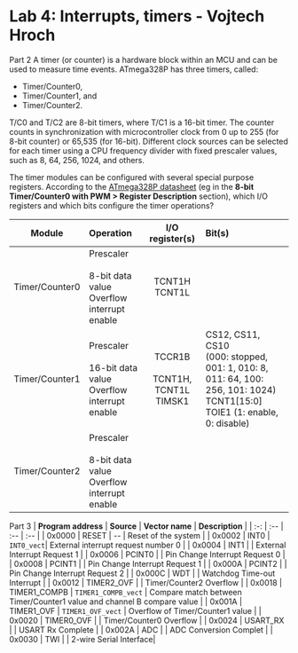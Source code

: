 # Lab 4: Interrupts, timers - Vojtech Hroch

Part 2
A timer (or counter) is a hardware block within an MCU and can be used to measure time events. ATmega328P has three timers, called:
   * Timer/Counter0,
   * Timer/Counter1, and
   * Timer/Counter2.

T/C0 and T/C2 are 8-bit timers, where T/C1 is a 16-bit timer. The counter counts in synchronization with microcontroller clock from 0 up to 255 (for 8-bit counter) or 65,535 (for 16-bit). Different clock sources can be selected for each timer using a CPU frequency divider with fixed prescaler values, such as 8, 64, 256, 1024, and others.

The timer modules can be configured with several special purpose registers. According to the [ATmega328P datasheet](https://www.microchip.com/wwwproducts/en/ATmega328p) (eg in the **8-bit Timer/Counter0 with PWM > Register Description** section), which I/O registers and which bits configure the timer operations?

| **Module** | **Operation** | **I/O register(s)** | **Bit(s)** |
| :-: | :-- | :-: | :-- |
| Timer/Counter0 | Prescaler<br><br>8-bit data value<br>Overflow interrupt enable | TCNT1H<br>TCNT1L | <br><br><br> |
| Timer/Counter1 | Prescaler<br><br>16-bit data value<br>Overflow interrupt enable | TCCR1B<br><br>TCNT1H, TCNT1L<br>TIMSK1 | CS12, CS11, CS10<br>(000: stopped, 001: 1, 010: 8, 011: 64, 100: 256, 101: 1024)<br>TCNT1[15:0]<br>TOIE1 (1: enable, 0: disable) |
| Timer/Counter2 | Prescaler<br><br>8-bit data value<br>Overflow interrupt enable | <br><br><br> | <br><br><br> |

Part 3
| **Program address** | **Source** | **Vector name** | **Description** |
| :-: | :-- | :-- | :-- |
| 0x0000 | RESET  | -- | Reset of the system |
| 0x0002 | INT0   | `INT0_vect`| External interrupt request number 0 |
| 0x0004 | INT1   |            | External Interrupt Request 1   |
| 0x0006 | PCINT0 |            | Pin Change Interrupt Request 0 |
| 0x0008 | PCINT1 |            | Pin Change Interrupt Request 1 |
| 0x000A | PCINT2 |            | Pin Change Interrupt Request 2 |
| 0x000C | WDT    |            | Watchdog Time-out Interrupt    |
| 0x0012 | TIMER2_OVF |        | Timer/Counter2 Overflow    |
| 0x0018 | TIMER1_COMPB | `TIMER1_COMPB_vect` | Compare match between Timer/Counter1 value and channel B compare value |
| 0x001A | TIMER1_OVF | `TIMER1_OVF_vect` | Overflow of Timer/Counter1 value |
| 0x0020 | TIMER0_OVF |  | Timer/Counter0 Overflow |
| 0x0024 | USART_RX |  | USART Rx Complete |
| 0x002A | ADC |  | ADC Conversion Complet |
| 0x0030 | TWI |  | 2-wire Serial Interface|
